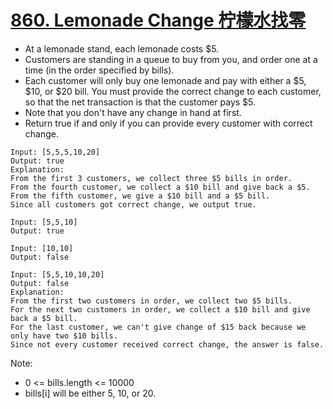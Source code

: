 # [860. Lemonade Change 柠檬水找零](https://leetcode.com/problems/lemonade-change/)
* At a lemonade stand, each lemonade costs $5. 
* Customers are standing in a queue to buy from you, and order one at a time (in the order specified by bills).
* Each customer will only buy one lemonade and pay with either a $5, $10, or $20 bill.  You must provide the correct change to each customer, so that the net transaction is that the customer pays $5.
* Note that you don't have any change in hand at first.
* Return true if and only if you can provide every customer with correct change.
```text
Input: [5,5,5,10,20]
Output: true
Explanation: 
From the first 3 customers, we collect three $5 bills in order.
From the fourth customer, we collect a $10 bill and give back a $5.
From the fifth customer, we give a $10 bill and a $5 bill.
Since all customers got correct change, we output true.

Input: [5,5,10]
Output: true

Input: [10,10]
Output: false

Input: [5,5,10,10,20]
Output: false
Explanation: 
From the first two customers in order, we collect two $5 bills.
For the next two customers in order, we collect a $10 bill and give back a $5 bill.
For the last customer, we can't give change of $15 back because we only have two $10 bills.
Since not every customer received correct change, the answer is false.
```
Note:
* 0 <= bills.length <= 10000
* bills[i] will be either 5, 10, or 20.